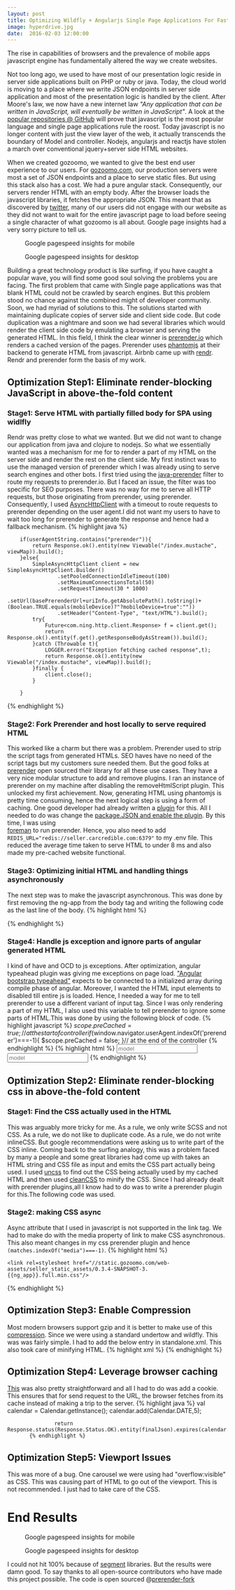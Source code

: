 ```yaml
---
layout: post
title: Optimizing Wildfly + Angularjs Single Page Applications For Faster Load Time
image: hyperdrive.jpg
date:  2016-02-03 12:00:00
---
```



<p class="intro"><span class="dropcap">T</span>he rise in capabilities of browsers and the prevalence of mobile apps javascript engine has fundamentally
altered the way we create websites.</p>
 
 
 
Not too long ago, we used to have most of our presentation logic reside in server side applications built on PHP or ruby
or java. Today, the cloud world is moving to a place where we write JSON endpoints in server side application and most of the presentation logic is handled by the client.
After Moore's law, we now have a new internet law <i>"Any application that can be written in JavaScript, will eventually be written in JavaScript"</i>. A look at the 
<a href="https://github.com/search?l=&o=desc&q=stars%3A%3E20000&ref=advsearch&s=stars&type=Repositories&utf8=%E2%9C%93"> popular repositories @ GitHub</a> will prove 
that javascript is the most popular language and single page applications rule the roost. Today javascript is no longer content with just the view layer of the web, it actually
transcends the boundary of Model and controller. Nodejs, angularjs and reactjs have stolen a march over conventional jquery+server side HTML websites.
 
When we created gozoomo, we wanted to give the best end user experience to our users. For [gozoomo.com](https://www.gozoomo.com), our production servers were
most a set of JSON endpoints and a place to serve static files. But using this stack also has a cost. We had a pure angular stack. Consequently, our servers 
render HTML with an empty body. After the browser loads the javascript libraries, it fetches the appropriate JSON. This meant that as discovered by 
[twitter](https://blog.twitter.com/2012/improving-performance-on-twittercom), many of our users did not engage with our website as they did not want to wait for
the entire javascript page to load before seeing a single character of what gozoomo is all about. Google page insights had a very sorry picture to tell us.
<figure>
	<img src="{{ '/assets/img/mobile.jpg' | prepend: site.baseurl }}" alt=""> 
	<figcaption>Google pagespeed insights for mobile</figcaption>
</figure>
<figure>
	<img src="{{ '/assets/img/desktop.jpg' | prepend: site.baseurl }}" alt=""> 
	<figcaption>Google pagespeed insights for desktop</figcaption>
</figure>

Building a great technology product is like surfing, if you have caught a popular wave, you will find some good soul solving the problems you are facing. The first
problem that came with Single page applications was that blank HTML could not be crawled by search engines. But this problem stood no chance against the combined might
of developer community. Soon, we had myriad of solutions to this. The solutions started with maintaining duplicate copies of server side and client side code. But code duplication was 
a nightmare and soon we had several libraries which would render the client side code by emulating a browser and serving the generated HTML. In this field, I think the clear 
winner is [prerender.io](https://prerender.io) which renders a cached version of the  pages. Prerender uses [phantomjs](http://phantomjs.org/) at their backend to generate HTML from javascript.
Airbnb came up with [rendr](http://nerds.airbnb.com/weve-launched-our-first-nodejs-app-to-product/). Rendr and prerender form the basis of my work.


## Optimization Step1: Eliminate render-blocking JavaScript in above-the-fold content

### Stage1: Serve HTML with partially filled body for SPA using widlfly

Rendr was pretty close to what we wanted. But we did not want to change our application from java and clojure to nodejs. So what we essentially wanted was a mechanism for me for to render a part of my HTML on
the server side and render the rest on the client side. My first instinct was to use the managed version of prerender which I was already using to serve search engines and other bots. I first tried using
the [java-prerender](https://github.com/greengerong/prerender-java) filter to route my requests to prerender.io. But I faced an issue, the filter was too specific for SEO purposes. There was no way for me to
serve all HTTP requests, but those originating from prerender, using prerender. Consequently, I used [AsyncHttpClient](https://github.com/AsyncHttpClient/async-http-client) with a timeout
to route requests to prerender depending on the user agent.I did not want my users to have to wait too long for prerender to generate the response and hence had a fallback mechanism.
{% highlight java %}

        if(userAgentString.contains("prerender")){
            return Response.ok().entity(new Viewable("/index.mustache", viewMap)).build();
        }else{
            SimpleAsyncHttpClient client = new SimpleAsyncHttpClient.Builder()
                    .setPooledConnectionIdleTimeout(100)
                    .setMaximumConnectionsTotal(50)
                    .setRequestTimeout(30 * 1000)
                    .setUrl(basePrerenderUrl+uriInfo.getAbsolutePath().toString()+(Boolean.TRUE.equals(mobileDevice)?"?mobileDevice=true":""))
                    .setHeader("Content-Type", "text/HTML").build();
            try{
                Future<com.ning.http.client.Response> f = client.get();
                return Response.ok().entity(f.get().getResponseBodyAsStream()).build();
            }catch (Throwable t){
                LOGGER.error("Exception fetching cached response",t);
                return Response.ok().entity(new Viewable("/index.mustache", viewMap)).build();
            }finally {
                client.close();
            }

        }
{% endhighlight %}

### Stage2: Fork Prerender and host locally to serve required HTML
This worked like a charm but there was a problem. Prerender used to strip the script tags from generated HTMLs. SEO haves have no need of the script tags but my customers sure needed them.
But the good folks at [prerender](https://github.com/prerender/prerender)  open sourced their library for all these use cases. They have a very nice modular structure to add and remove plugins.
I ran an instance of prerender on my machine after disabling the removeHtmlScript plugin. This unlocked my first achievement. Now, generating HTML using phantomjs is pretty time consuming, hence the next logical
step is using a form of caching. One good developer had already written a [plugin](https://github.com/jonathanbennett/prerender-redis-cache) for this. All I needed to do was change the 
[package.JSON and enable the plugin](https://github.com/youngmonk/prerender/commit/9f864a5ee59dc1051493af08837081f7fc15db5f#diff-b9cfc7f2cdf78a7f4b91a753d10865a2). By this time, I was using  
[foreman](https://github.com/strongloop/node-foreman) to run prerender. Hence, you also need to add `REDIS_URL="redis://seller.carcredible.com:6379"` to my .env file. This reduced the average time taken
to serve HTML to under 8 ms and also made my pre-cached website functional.

### Stage3: Optimizing initial HTML and handling things asynchronously
The next step was to make the javascript asynchronous. This was done by first removing the ng-app from the body tag and writing the following code as the last line of the body.
{% highlight html %}
<script>
    function jedi(){

        window.stateName='{{state_name}}';
        angular.bootstrap(document.getElementsByTagName("body")[0], ['{{ng_app}}']);
        window.prerenderReady = true;

    }
</script>
<link rel=stylesheet href="//static.gozoomo.com/web-assets/seller_static_assets/0.3.4-SNAPSHOT-3.{{ng_app}}.full.min.css"/>
<script async src="//static.gozoomo.com/web-assets/seller_static_assets/0.3.4-SNAPSHOT-3.app.full.min.js" onload="jedi('js')"></script>
{% endhighlight %}

### Stage4: Handle js exception and ignore parts of angular generated HTML

I kind of have and OCD to js exceptions. After optimization, angular typeahead plugin was giving me exceptions on page load. ["Angular bootstrap typeahead"](https://angular-ui.github.io/bootstrap/) expects to be connected to
a initialized array during compile phase of angular. Moreover, I wanted the HTML input elements to disabled till entire js is loaded.  Hence, I  needed a way for me to tell prerender to use a different variant of input tag.
Since I was only rendering a part of my HTML, I also used this variable to tell prerender to ignore some parts of HTML.This was done by using the following block of code.
{% highlight javascript %}
    $scope.preCached = true; // at the start of controller
    if($window.navigator.userAgent.indexOf('prerender')===-1){
            $scope.preCached = false;
        }// at the end of the controller
{% endhighlight %}
{% highlight html %}
<input type="text"
                   ng-model="model"
                   class="form-control"
                   placeholder="model"
                   autocomplete="off" ng-if="preCached" ng-disabled="preCached">
              <input type="text"
                     ng-model="model"
                     typeahead="mod for mod in (generic_cars || []) | filter:$viewValue | limitTo:4"
                     typeahead-editable="false"
                     class="form-control"
                     placeholder="model"
                     autocomplete="off" ng-if="!preCached">
{% endhighlight %}

## Optimization Step2: Eliminate render-blocking css in above-the-fold content

### Stage1: Find the CSS actually used in the HTML
This was arguably more tricky for me. As a rule, we only write SCSS and not CSS. As a rule, we do not like to duplicate code. As a rule, we do not write inlineCSS. But google recommendations
were asking us to write part of the CSS inline. Coming back to the surfing analogy, this was a problem faced by many a people and some great libraries had come up with takes an HTML string and CSS
file as input and emits the CSS part actually being used. I used [uncss](https://github.com/giakki/uncss) to find out the CSS being actually used by my cached HTML and then used 
[cleanCSS](https://github.com/jakubpawlowicz/clean-css) to minify the CSS. Since I had already dealt with prerender plugins,all I know had to do was to write a prerender plugin for this.The following code was used.
<script src="https://gist.github.com/himangshuj/108d78671673b821c45c.js"></script>

### Stage2: making CSS async
Async attribute that I used in javascript is not supported in the link tag. We had to make do with the media property of link to make CSS asynchronous. This also meant changes in my css prerender plugin and hence `(matches.indexOf("media")===-1)`.
{% highlight html %}
    <link rel=stylesheet href="//static.gozoomo.com/web-assets/seller_static_assets/0.3.4-SNAPSHOT-3.{{ng_app}}.full.min.css" media="bogus"/>
 <!-- Content goes here-->

    <link rel=stylesheet href="//static.gozoomo.com/web-assets/seller_static_assets/0.3.4-SNAPSHOT-3.{{ng_app}}.full.min.css"/>

{% endhighlight %}

## Optimization Step3: Enable Compression

Most modern browsers support gzip and it is better to make use of this  [compression](https://developers.google.com/speed/docs/insights/EnableCompression). Since we were using a standard undertow and wildfly. 
This was was fairly simple. I had to add the below entry in standalone.xml. This also took care of minifying HTML.
        {% highlight xml %}
         <server name="default-server">
                <http-listener name="default" redirect-socket="https" socket-binding="http"/>
                <host name="default-host" alias="localhost">
                    <location name="/" handler="welcome-content"/>
                    <filter-ref name="server-header"/>
                    <filter-ref name="x-powered-by-header"/>
                    <filter-ref name="gzipFilter" predicate="exists['%{o,Content-Type}'] and regex[pattern='(?:application/javascript|text/css|text/HTML|text/xml|application/json)(;.*)?', value=%{o,Content-Type}, full-match=true]"/>
                    <filter-ref name="Vary-header"/>
                </host>
            </server>
            <servlet-container name="default">
                <jsp-config/>
                <websockets/>
            </servlet-container>
            <handlers>
                <file name="welcome-content" path="${jboss.home.dir}/welcome-content"/>
            </handlers>
            <filters>
                <response-header name="server-header" header-value="WildFly/10" header-name="Server"/>
                <response-header name="x-powered-by-header" header-value="Undertow/1" header-name="X-Powered-By"/>
                <response-header name="Vary-header" header-value="Accept-Encoding" header-name="Vary"/>
                <gzip name="gzipFilter"/>
            </filters>
            {% endhighlight %}

## Optimization Step4: Leverage browser caching
[This](https://developers.google.com/speed/docs/insights/LeverageBrowserCaching) was also pretty straightforward and all I had to do was add a cookie. This ensures that for send request to the URL,
 the browser fetches from its cache instead of making a trip to the server.
           {% highlight java %}
            val calendar = Calendar.getInstance();
                   calendar.add(Calendar.DATE,5);
          
                   return Response.status(Response.Status.OK).entity(finalJson).expires(calendar.getTime()).build();
           {% endhighlight %}
## Optimization Step5: Viewport Issues

This was more of a bug. One carousel we were using had "overflow:visible" as CSS. This was causing part of HTML to go out of the viewport. This is not recommended. I just had to take care of the CSS.
           
           
# End Results
<figure>
	<img src="{{ '/assets/img/mobile1.jpg' | prepend: site.baseurl }}" alt=""> 
	<figcaption>Google pagespeed insights for mobile</figcaption>
</figure>
<figure>
	<img src="{{ '/assets/img/desktop1.jpg' | prepend: site.baseurl }}" alt=""> 
	<figcaption>Google pagespeed insights for desktop</figcaption>
</figure>           

I could not hit 100% because of [segment](https://segment.com) libraries. But the results were damn good. To say thanks to all open-source contributors who have made this project possible. The code is open sourced 
@[prerender-fork](https://github.com/youngmonk/prerender)

